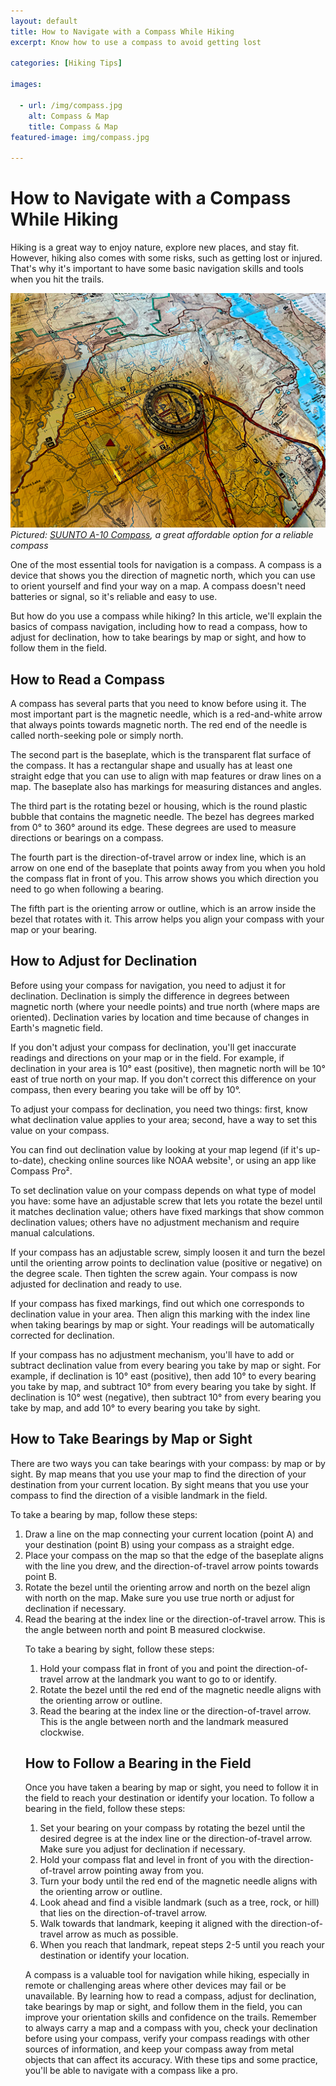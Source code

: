 ```yaml
---
layout: default
title: How to Navigate with a Compass While Hiking
excerpt: Know how to use a compass to avoid getting lost

categories: [Hiking Tips]

images:

  - url: /img/compass.jpg
    alt: Compass & Map
    title: Compass & Map
featured-image: img/compass.jpg

---
```


<h1>How to Navigate with a Compass While Hiking</h1>

<p>Hiking is a great way to enjoy nature, explore new places, and stay fit. However, hiking also comes with some risks, such as getting lost or injured. That's why it's important to have some basic navigation skills and tools when you hit the trails.

<img class="pure-img-responsive" src="/img/compass.jpg" alt="Compass & Map"><br>
<i>Pictured: <a href="https://www.amazon.com/gp/product/B00TRB49PK?ie=UTF8&psc=1&linkCode=ll1&tag=newyorktrai05-20&linkId=ba15dffaadf405a77656e98ea460708f&language=en_US&ref_=as_li_ss_tl" target="_blank">SUUNTO A-10 Compass</a>, a great affordable option for a reliable compass</i>

<p>One of the most essential tools for navigation is a compass. A compass is a device that shows you the direction of magnetic north, which you can use to orient yourself and find your way on a map. A compass doesn't need batteries or signal, so it's reliable and easy to use.

<p>But how do you use a compass while hiking? In this article, we'll explain the basics of compass navigation, including how to read a compass, how to adjust for declination, how to take bearings by map or sight, and how to follow them in the field.

<h2>How to Read a Compass</h2>

<p>A compass has several parts that you need to know before using it. The most important part is the magnetic needle, which is a red-and-white arrow that always points towards magnetic north. The red end of the needle is called north-seeking pole or simply north.

<p>The second part is the baseplate, which is the transparent flat surface of the compass. It has a rectangular shape and usually has at least one straight edge that you can use to align with map features or draw lines on a map. The baseplate also has markings for measuring distances and angles.

<p>The third part is the rotating bezel or housing, which is the round plastic bubble that contains the magnetic needle. The bezel has degrees marked from 0° to 360° around its edge. These degrees are used to measure directions or bearings on a compass.

<p>The fourth part is the direction-of-travel arrow or index line, which is an arrow on one end of the baseplate that points away from you when you hold the compass flat in front of you. This arrow shows you which direction you need to go when following a bearing.

<p>The fifth part is the orienting arrow or outline, which is an arrow inside the bezel that rotates with it. This arrow helps you align your compass with your map or your bearing.

<h2>How to Adjust for Declination</h2>

<p>Before using your compass for navigation, you need to adjust it for declination. Declination is simply the difference in degrees between magnetic north (where your needle points) and true north (where maps are oriented). Declination varies by location and time because of changes in Earth's magnetic field.

<p>If you don't adjust your compass for declination, you'll get inaccurate readings and directions on your map or in the field. For example, if declination in your area is 10° east (positive), then magnetic north will be 10° east of true north on your map. If you don't correct this difference on your compass, then every bearing you take will be off by 10°.

<p>To adjust your compass for declination, you need two things: first, know what declination value applies to your area; second,
have a way to set this value on your compass.

<p>You can find out declination value by looking at your map legend (if it's up-to-date), checking online sources like NOAA website¹, or using an app like Compass Pro².

<p>To set declination value on your compass depends on what type of model you have: some have an adjustable screw that lets you rotate the bezel until it matches declination value; others have fixed markings that show common declination values; others have no adjustment mechanism and require manual calculations.

<p>If your compass has an adjustable screw, simply loosen it and turn the bezel until
the orienting arrow points to declination value (positive or negative) on the degree scale. Then tighten the screw again. Your compass is now adjusted for declination and ready to use.

<p>If your compass has fixed markings, find out which one corresponds to declination value in your area. Then align this marking with the index line when taking bearings by map or sight. Your readings will be automatically corrected for declination.

<p>If your compass has no adjustment mechanism, you'll have to add or subtract declination value from every bearing you take by map or sight. For example, if declination is 10° east (positive), then add 10° to every bearing you take by map,
and subtract 10° from every bearing you take by sight. If declination is 10° west (negative), then subtract 10° from every bearing you take by map, and add 10° to every bearing you take by sight.

<h2>How to Take Bearings by Map or Sight</h2>

<p>There are two ways you can take bearings with your compass: by map or by sight. By map means that you use your map to find the direction of your destination from your current location. By sight means that you use your compass to find the direction of a visible landmark in the field.

<p>To take a bearing by map, follow these steps:

<ol>
<li>Draw a line on the map connecting your current location (point A) and your destination (point B) using your compass as a straight edge.</li>
<li>Place your compass on the map so that the edge of the baseplate aligns with the line you drew, and the direction-of-travel arrow points towards point B.</li>
<li>Rotate the bezel until the orienting arrow and north on the bezel align with north on the map. Make sure you use true north or adjust for declination if necessary.</li>
<li>Read the bearing at the index line or the direction-of-travel arrow. This is the angle between north and point B measured clockwise.</li>

<p>To take a bearing by sight, follow these steps:

<ol>
<li>Hold your compass flat in front of you and point the direction-of-travel arrow at the landmark you want to go to or identify.</li>
<li>Rotate the bezel until the red end of the magnetic needle aligns with the orienting arrow or outline.</li>
<li>Read the bearing at the index line or the direction-of-travel arrow. This is the angle between north and the landmark measured clockwise.</li>
</ol>

<h2>How to Follow a Bearing in the Field</h2>

<p>Once you have taken a bearing by map or sight, you need to follow it in the field to reach your destination or identify your location. To follow a bearing in the field, follow these steps:

<ol>
<li>Set your bearing on your compass by rotating the bezel until the desired degree is at the index line or the direction-of-travel arrow. Make sure you adjust for declination if necessary.</li>
<li>Hold your compass flat and level in front of you with the direction-of-travel arrow pointing away from you. </li>
<li>Turn your body until the red end of the magnetic needle aligns with the orienting arrow or outline.</li>
<li>Look ahead and find a visible landmark (such as a tree, rock, or hill) that lies on the direction-of-travel arrow.</li>
<li>Walk towards that landmark, keeping it aligned with the direction-of-travel arrow as much as possible.</li>
<li>When you reach that landmark, repeat steps 2-5 until you reach your destination or identify your location.</li>
</ol>
<p>A compass is a valuable tool for navigation while hiking, especially in remote or challenging areas where other devices may fail or be unavailable. By learning how to read a compass, adjust for declination, take bearings by map or sight, and follow them in the field, you can improve your orientation skills and confidence on the trails. Remember to always carry a map and a compass with you, check your declination before using your compass, verify your compass readings with other sources of information, and keep your compass away from metal objects that can affect its accuracy. With these tips and some practice, you'll be able to navigate with a compass like a pro.



